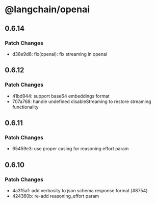 # @langchain/openai

## 0.6.14

### Patch Changes

- d38e9d6: fix(openai): fix streaming in openai

## 0.6.12

### Patch Changes

- 41bd944: support base64 embeddings format
- 707a768: handle undefined disableStreaming to restore streaming functionality

## 0.6.11

### Patch Changes

- 65459e3: use proper casing for reasoning effort param

## 0.6.10

### Patch Changes

- 4a3f5af: add verbosity to json schema response format (#8754)
- 424360b: re-add reasoning_effort param
